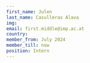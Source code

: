 ```yaml
---
first_name: Julen  
last_name: Casulleras Alava
img: 
email: first.middle@imp.ac.at
country: 
member_from: July 2024
member_till: now
position: Intern
---
```



